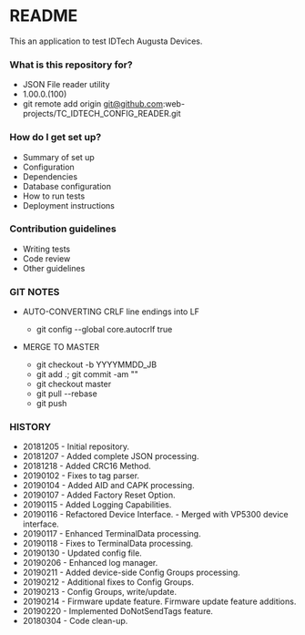 # README #

This an application to test IDTech Augusta Devices.

### What is this repository for? ###

* JSON File reader utility
* 1.00.0.(100)
* git remote add origin git@github.com:web-projects/TC_IDTECH_CONFIG_READER.git

### How do I get set up? ###

* Summary of set up
* Configuration
* Dependencies
* Database configuration
* How to run tests
* Deployment instructions

### Contribution guidelines ###

* Writing tests
* Code review
* Other guidelines

### GIT NOTES ###

* AUTO-CONVERTING CRLF line endings into LF
  * git config --global core.autocrlf true

* MERGE TO MASTER 
  * git checkout -b YYYYMMDD_JB
  * git add .; git commit -am ""
  * git checkout master
  * git pull --rebase
  * git push
   
### HISTORY ###

* 20181205 - Initial repository.
* 20181207 - Added complete JSON processing.
* 20181218 - Added CRC16 Method.
* 20190102 - Fixes to tag parser.
* 20190104 - Added AID and CAPK processing.
* 20190107 - Added Factory Reset Option.
* 20190115 - Added Logging Capabilities.
* 20190116 - Refactored Device Interface.
           - Merged with VP5300 device interface.
* 20190117 - Enhanced TerminalData processing.
* 20190118 - Fixes to TerminalData processing.
* 20190130 - Updated config file.
* 20190206 - Enhanced log manager.
* 20190211 - Added device-side Config Groups processing.
* 20190212 - Additional fixes to Config Groups.
* 20190213 - Config Groups, write/update.
* 20190214 - Firmware update feature.
             Firmware update feature additions.
* 20190220 - Implemented DoNotSendTags feature.
* 20180304 - Code clean-up.
